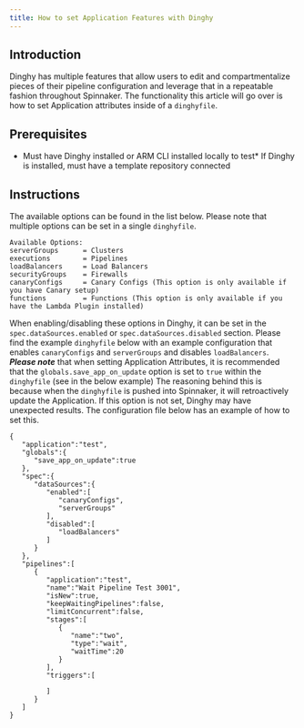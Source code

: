 ```yaml
---
title: How to set Application Features with Dinghy
---
```


## Introduction
Dinghy has multiple features that allow users to edit and compartmentalize pieces of their pipeline configuration and leverage that in a repeatable fashion throughout Spinnaker. The functionality this article will go over is how to set Application attributes inside of a ```dinghyfile```.

## Prerequisites
* Must have Dinghy installed or ARM CLI installed locally to test* If Dinghy is installed, must have a template repository connected

## Instructions
The available options can be found in the list below. Please note that multiple options can be set in a single ```dinghyfile```.
```
Available Options:
serverGroups      = Clusters
executions        = Pipelines
loadBalancers     = Load Balancers
securityGroups    = Firewalls
canaryConfigs     = Canary Configs (This option is only available if you have Canary setup)
functions         = Functions (This option is only available if you have the Lambda Plugin installed)
```

When enabling/disabling these options in Dinghy, it can be set in the ```spec.dataSources.enabled``` or ```spec.dataSources.disabled``` section. Please find the example ```dinghyfile``` below with an example configuration that enables ```canaryConfigs``` and ```serverGroups``` and disables ```loadBalancers```.
***Please note*** that when setting Application Attributes, it is recommended that the ```globals.save_app_on_update``` option is set to ```true``` within the ```dinghyfile``` (see in the below example)
The reasoning behind this is because when the ```dinghyfile``` is pushed into Spinnaker, it will retroactively update the Application. If this option is not set, Dinghy may have unexpected results. The configuration file below has an example of how to set this.

```
{
   "application":"test",
   "globals":{
      "save_app_on_update":true
   },
   "spec":{
      "dataSources":{
         "enabled":[
            "canaryConfigs",
            "serverGroups"
         ],
         "disabled":[
            "loadBalancers"
         ]
      }
   },
   "pipelines":[
      {
         "application":"test",
         "name":"Wait Pipeline Test 3001",
         "isNew":true,
         "keepWaitingPipelines":false,
         "limitConcurrent":false,
         "stages":[
            {
               "name":"two",
               "type":"wait",
               "waitTime":20
            }
         ],
         "triggers":[
            
         ]
      }
   ]
}
```
